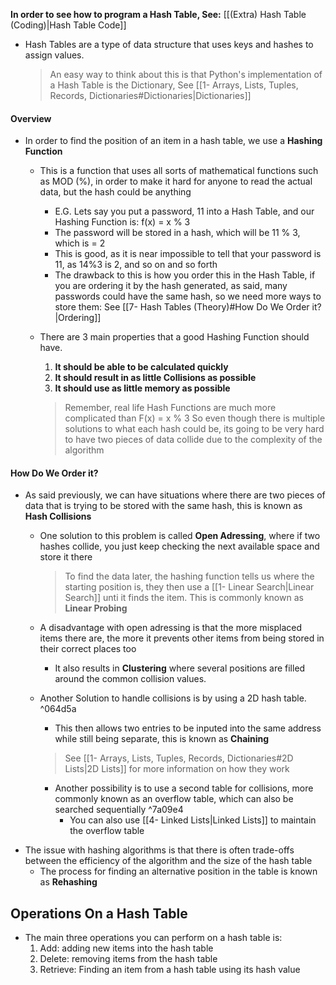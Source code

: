**In order to see how to program a Hash Table, See:**  [[(Extra) Hash Table (Coding)|Hash Table Code]]


- Hash Tables are a type of data structure that uses keys and hashes to assign values.
	> 	An easy way to think about this is that Python's implementation of a Hash Table is the Dictionary, See [[1- Arrays, Lists, Tuples, Records, Dictionaries#Dictionaries|Dictionaries]]


#### Overview
* In order to find the position of an item in a hash table, we use a **Hashing Function**
	* This is a function that uses all sorts of mathematical functions such as MOD (%), in order to make it hard for anyone to read the actual data, but the hash could be anything
		* E.G. Lets say you put a password, 11 into a Hash Table, and our Hashing Function is:                                		f(x) = x % 3
		* The password will be stored in a hash, which will be 11 % 3, which is = 2
		* This is good, as it is near impossible to tell that your password is 11, as 14%3 is 2, and so on and so forth
		* The drawback to this is how you order this in the Hash Table, if you are ordering it by the hash generated, as said, many passwords could have the same hash, so we need more ways to store them: See [[7- Hash Tables (Theory)#How Do We Order it?|Ordering]]
	
	* There are 3 main properties that a good Hashing Function should have.
		1. **It should be able to be calculated quickly**
		2. **It should result in as little Collisions as possible**
		3. **It should use as little memory as possible**
		> Remember, real life Hash Functions are much more complicated than F(x) = x % 3 So even though there is multiple solutions to what each hash could be, its going to be very hard to have two pieces of data collide due to the complexity of the algorithm



#### How Do We Order it?

* As said previously, we can have situations where there are two pieces of data that is trying to be stored with the same hash, this is known as **Hash Collisions**
	- One solution to this problem is called **Open Adressing**, where if two hashes collide, you just keep checking the next available space and store it there
		> To find the data later, the hashing function tells us where the starting position is, they then use a [[1- Linear Search|Linear Search]] unti it finds the item. This is commonly known as **Linear Probing**

	- A disadvantage with open adressing is that the more misplaced items there are, the more it prevents other items from being stored in their correct places too
		- It also results in **Clustering** where several positions are filled around the common collision values.
	

	- Another Solution to handle collisions is by using a 2D hash table. ^064d5a
		- This then allows two entries to be inputed into the same address while still being separate, this is known as **Chaining**
		> See [[1- Arrays, Lists, Tuples, Records, Dictionaries#2D Lists|2D Lists]] for more information on how they work
	
  
		- Another possibility is to use a second table for collisions, more commonly known as an overflow table, which can also be searched sequentially ^7a09e4
			- You can also use [[4- Linked Lists|Linked Lists]] to maintain the overflow table


- The issue with hashing algorithms is that there is often trade-offs between the efficiency of the algorithm and the size of the hash table
	- The process for finding an alternative position in the table is known as **Rehashing**



## Operations On a Hash Table

- The main three operations you can perform on a hash table is:
	1. Add: adding new items into the hash table
	2. Delete: removing items from the hash table
	3. Retrieve: Finding an item from a hash table using its hash value






